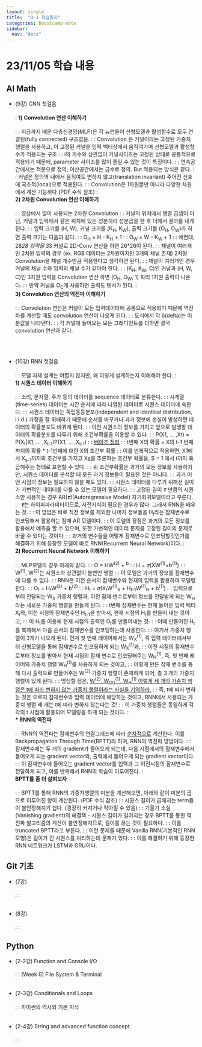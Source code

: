 ```yaml
---
layout: single
title:  "D-1 학습일지"
categories: boostcamp-note
sidebar:
  nav: "docs"
---
```


# 23/11/05 학습 내용

<h2>AI Math</h2>

- (9강) CNN 첫걸음<br><br>
: <b>1) Convolution 연산 이해하기</b><br><br>
: : 지금까지 배운 다층신경망(MLP)은 각 뉴런들이 선형모델과 활성함수로 모두 연결된(fully connected) 구조였음.
: : Convolution 은 커널이라는 고정된 가중치 행렬을 사용하고, 이 고정된 커널을 입력 벡터상에서 움직여가며 선형모델과 활성함수가 적용되는 구조
: : i의 개수와 상관없이 커널사이즈는 고정된 상태로 공통적으로 적용되기 때문에, parameter 사이즈를 많이 줄일 수 있는 것이 특징이다.
: : 연속공간에서는 적분으로 정의, 이산공간에서는 급수로 정의. But 적용되는 방식은 같다.
: : 커널은 정의역 내에서 움직여도 변하지 않고(translation invariant) 주어진 신호에 국소적(local)으로 적용된다.
: : Convolution은 1차원뿐만 아니라 다양한 차원에서 계산 가능하다 (PDF 수식 참조)
: <br><b>2) 2차원 Convolution 연산 이해하기</b><br><br>
: : 영상에서 많이 사용되는 2차원 Convolution
: : 커널의 위치에서 행렬 곱셈이 아닌, 커널과 입력에서 같은 위치에 있는 성분끼리 성분곱을 한 후 더해서 결과를 내게 된다.
: : 입력 크기를 (H, W), 커널 크기를 (K<sub>H</sub>, K<sub>W</sub>), 출력 크기를 (O<sub>H</sub>, O<sub>W</sub>)라 하면 출력 크기는 다음과 같다.
: : O<sub>H</sub> = H - K<sub>H</sub> + 1
: : O<sub>W</sub> = W - K<sub>W</sub> + 1
: : 예컨대, 28*28 입력을 3*3 커널로 2D-Conv 연산을 하면 26*26이 된다.
: : 채널이 여러개인 2차원 입력의 경우 (ex. RGB 데이터는 2차원이지만 3개의 채널 존재) 2차원 Convolution을 채널 개수만큼 적용한다고 생각하면 된다.
: : 채널이 여러개인 경우 커널의 채널 수와 입력의 채널 수가 같아야 한다.
: : (K<sub>H</sub>, K<sub>W</sub>, C)인 커널과 (H, W, C)인 3차원 입력을 Convolution 연산 하면 (O<sub>H</sub>, O<sub>W</sub>, 1) 짜리 1차원 출력이 나온다.
: : 만약 커널을 O<sub>C</sub>개 사용하면 출력도 텐서가 된다.
: <br><b>3) Convolution 연산의 역전파 이해하기</b><br><br>
: : Convolution 연산은 커널이 모든 입력데이터에 공통으로 적용되기 때문에 역전파를 계산할 때도 convolution 연산이 나오게 된다.
: : 도식에서 각 δ(delta)는 미분값을 나타낸다.
: : 각 커널에 들어오는 모든 그레디언트를 더하면 결국 convolution 연산과 같다.

<br><br>

- (10강) RNN 첫걸음<br><br>
: : 모델 자체 설계는 어렵지 않지만, 왜 이렇게 설계하는지 이해해야 한다.
: <br><b>1) 시퀀스 데이터 이해하기</b><br><br>
: : 소리, 문자열, 주가 등의 데이터를 sequence 데이터로 분류한다.
: : 시계열(time-series) 데이터는 시간 순서에 따라 나열된 데이터로 시퀀스 데이터에 속한다.
: : 시퀀스 데이터는 독립동등분포(independent and identical distribution, i.i.d.) 가정을 잘 위배하기 때문에 순서를 바꾸거나 과거 정보에 손실이 발생하면 데이터의 확률분포도 바뀌게 된다.
: : 이전 시퀀스의 정보를 가지고 앞으로 발생할 데이터의 확률분포를 다루기 위해 조건부확률을 이용할 수 있다.
: : P(X1, ... ,Xt) = P(X<sub>t</sub>\|X1, ... ,X<sub>t-1</sub>)P(X1, ... ,X<sub>t-1</sub>)
: : <a href="https://ko.wikipedia.org/wiki/%EB%B2%A0%EC%9D%B4%EC%A6%88_%EC%A0%95%EB%A6%AC">베이즈 정리</a>
: : t번째 X의 확률 = X의 t-1 번째까지의 확률 * t-1번째에 대한 X의 조건부 확률
: : 이를 반복적으로 적용하면, X1에서 X<sub>s-1</sub>까지의 조건부를 가지고 X<u>s</u>를 추론하는 조건부 확률을, S = 1 에서 t까지 쭉 곱해주는 형태로 표현할 수 있다.
: : 위 조건부확률은 과거의 모든 정보를 사용하지만, 시퀀스 데이터를 분석할 때 모든 과거 정보들이 필요한 것은 아니다.
: : 과거 어떤 시점의 정보는 필요하지 않을 때도 있다.
: : 시퀀스 데이터를 다루기 위해선 길이가 가변적인 데이터를 다룰 수 있는 모델이 필요하다.
: : 고정된 길이 𝝉 만큼의 시퀀스만 사용하는 경우 AR(𝝉)(Autoregressive Model) 자기회귀모델이라고 부른다.
: : 𝝉는 하이퍼파라미터이므로, 사전지식이 필요한 경우가 많다. 그래서 RNN을 배우는 것.
: : 이 방법은 바로 직전 정보를 제외한 나머지 정보들을 H<sub>t</sub>라는 잠재변수로 인코딩해서 활용하는 잠재 AR 모델이다.
: : 이 모델의 장점은 과거의 모든 정보를 활용해서 예측을 할 수 있으며, 또한 가변적인 데이터 문제를 고정된 길이의 문제로 바꿀 수 있다는 것이다.
: : 과거의 변수들을 어떻게 잠재변수로 인코딩할것인가를 해결하기 위해 등장한 모델이 바로 RNN(Recurrent Neural Network)이다.
: <br><b>2) Recurrent Neural Network 이해하기</b><br><br>
: : MLP모델의 경우 아래와 같다.
: : O = HW<sup>(2)</sup> + <sup>b</sup>
: : H = 𝜎(XW<sup>(1)</sup>+b<sup>(1)</sup>)
: : W<sup>(1)</sup>, W<sup>(2)</sup>는 시퀀스와 상관없이 불변인 행렬
: : 이 모델은 과거의 정보를 잠재변수에 다룰 수 없다.
: : RNN은 이전 순서의 잠재변수와 현재의 입력을 활용하여 모델링한다.
: : O<sub>t</sub> = H<sub>t</sub>W<sup>(2)</sup> + b<sup>(2)</sup>
: : H<sub>t</sub> = 𝜎(X<sub>t</sub>W<sup>(1)</sup><sub>X</sub> + H<sub>t-1</sub>W<sup>(1)</sup><sub>H</sub> + b<sup>(1)</sup>)
: : 입력으로부터 전달되는 W<sub>X</sub> 가중치 행렬과, 이전 잠재 변수로부터 정보를 전달받게 되는 W<sub>H</sub> 라는 새로운 가중치 행렬을 만들게 된다.
: : t번째 잠재변수는 현재 들어온 입력 벡터 X<sub>t</sub>와, 이전 시점의 잠재변수인 H<sub>t-1</sub>을 받아서, 현재 시점의 H<sub>t</sub>를 만들어 내는 것이고, 
: : 이 H<sub>t</sub>를 이용해 현재 시점의 출력인 O<sub>t</sub>를 만들어내는 것.
: : 이때 만들어진 H<sub>t</sub>를 복제해서 다음 순서의 잠재변수를 인코딩하는데 사용한다.
: : 여기서 가중치 행렬이 3개가 나오게 된다. 먼저 첫 번째 레이어에서는 W<sub>X</sub><sup>(1)</sup>, 즉 입력 데이터에서부터 선형모델을 통해 잠재변수로 인코딩하게 되는 W<sub>X</sub><sup>(1)</sup>과,
: : 이전 시점의 잠재변수로부터 정보를 받아서 현재 시점의 잠재 변수로 인코딩해주는 W<sub>H</sub><sup>(1)</sup>, 즉, 첫 번째 레이어의 가중치 행렬 W<sub>H</sub><sup>(1)</sup>를 사용하게 되는 것이고,
: : 이렇게 만든 잠재 변수를 통해 다시 출력으로 만들어주는 W<sup>(2)</sup> 가중치 행렬이 존재하게 되어, 총 3 개의 가중치 행렬이 있게 된다.
: : 명심할 점은, <u>W<sup>(2)</sup>, W<sub>(X)</sub><sup>(1)</sup>, W<sub>H</sub><sup>(1)</sup> 이렇게 세 개의 가중치 행렬은 t에 따라 변하지 않는 가중치 행렬이라는 사실을 기억하라.</u> 
: : 즉, t에 따라 변하는 것은 오로지 잠재변수와 입력 데이터에 해당하는 것이고, RNN에서 사용되는 가중치 행렬 세 개는 t에 따라 변하지 않는다는 것!
: : 이 가중치 행렬들은 동일하게 각각의 t 시점에 활용되어 모델링을 하게 되는 것이다.
: <br><b>* RNN의 역전파</b><br><br>
: : RNN의 역전파는 잠재변수의 연결그래프에 따라 <u>순차적으로</u> 계산한다. 이를 Backpropagation Through Time(BPTT)라 하며, RNN의 역전파 방법이다.
: : 잠재변수에는 두 개의 gradient가 들어오게 되는데, 다음 시점에서의 잠재변수에서 들어오게 되는 gradient vector와, 출력에서 들어오게 되는 gradient vector이다.
: : 이 잠재변수에 들어오는 gradient vector를 입력과 그 이전시점의 잠재변수로 전달하게 되고, 이를 반복해서 RNN의 학습이 이루어진다.
: <br><b>BPTT를 좀 더 살펴보자</b><br><br>
: : BPTT를 통해 RNN의 가중치행렬의 미분을 계산해보면, 아래와 같이 미분의 곱으로 이루어진 항이 계산된다. (PDF 수식 참조)
: : 시퀀스 길이가 곱해지는 term들이 불안정해지기 쉽다. (굉장히 커지거나 작아질 수 있음)
: : 기울기 소실(Vanishing gradient)의 해결책 - 시퀀스 길이가 길어지는 경우 BPTT를 통한 역전파 알고리즘의 계산이 불안정해지므로, 길이를 끊는 것이 필요하다.
: : 이를 truncated BPTT라고 부른다.
: : 이런 문제들 때문에 Vanilla RNN(기본적인 RNN 모형)은 길이가 긴 시퀀스를 처리하는데 문제가 있다.
: : 이를 해결하기 위해 등장한 RNN 네트워크가 LSTM과 GRU이다.



<h2>Git 기초</h2>

- (7강) <br><br>
: : 
<br><br>

- (8강) <br><br>
: : 


<h2>Python</h2>

- (2-2강) Function and Console I/O<br><br>
: : (Week 0) File System & Terminal
<br><br>

- (2-3강) Conditionals and Loops<br><br>
: : 파이썬의 역사와 기본 지식
<br><br>

- (2-4강) String and advanced function concept<br><br>
: :

